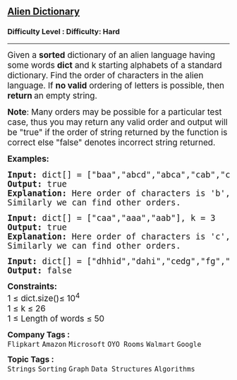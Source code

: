 <h2><a href="https://www.geeksforgeeks.org/problems/alien-dictionary/1?utm_source=youtube&utm_medium=collab_striver_ytdescription&utm_campaign=alien-dictionary">Alien Dictionary</a></h2><h3>Difficulty Level : Difficulty: Hard</h3><hr><div class="problems_problem_content__Xm_eO" bis_skin_checked="1"><p><span style="font-size: 14pt;">Given a <strong>sorted</strong> dictionary of an alien language having some words <strong>dict</strong> and k starting alphabets of a standard dictionary. Find the order of characters in the alien language. If <strong>no valid</strong> ordering of letters is possible, then <strong>return </strong>an empty string.</span></p>
<p><span style="font-size: 14pt;"><strong>Note</strong>: Many orders may be possible for a particular test case, thus you may return any valid order and output will be "true" if the order of string returned by the function is correct else "false" denotes incorrect string returned.</span></p>
<p><span style="font-size: 14pt;"><strong>Examples:</strong></span></p>
<pre><span style="font-size: 14pt;"><strong>Input: </strong>dict[] = ["baa","abcd","abca","cab","cad"], k = 4
<strong>Output: </strong>true
<strong>Explanation: </strong>Here order of characters is 'b', 'd', 'a', 'c' Note that words are sorted and in the given language "baa" comes before "abcd", therefore 'b' is before 'a' in output.
Similarly we can find other orders.</span></pre>
<pre><span style="font-size: 14pt;"><strong>Input: </strong>dict[] = ["caa","aaa","aab"], k = 3
<strong>Output: </strong>true
<strong>Explanation: </strong>Here order of characters is 'c', 'a', 'b' Note that words are sorted and in the given language "caa" comes before "aaa", therefore 'c' is before 'a' in output.
Similarly we can find other orders.<br></span></pre>
<pre><span style="font-size: 14pt;"><strong>Input: </strong>dict[] = ["dhhid","dahi","cedg","fg","gdah","i","gbdei","hbgf","e","ddde"], k = 9 
<strong>Output: </strong>false</span></pre>
<p><span style="font-size: 14pt;"><strong>Constraints:</strong><br>1 ≤ dict.size()≤ 10<sup>4</sup><br>1 ≤ k ≤ 26<br>1 ≤ Length of words&nbsp;≤ 50</span></p></div><p><span style=font-size:18px><strong>Company Tags : </strong><br><code>Flipkart</code>&nbsp;<code>Amazon</code>&nbsp;<code>Microsoft</code>&nbsp;<code>OYO Rooms</code>&nbsp;<code>Walmart</code>&nbsp;<code>Google</code>&nbsp;<br><p><span style=font-size:18px><strong>Topic Tags : </strong><br><code>Strings</code>&nbsp;<code>Sorting</code>&nbsp;<code>Graph</code>&nbsp;<code>Data Structures</code>&nbsp;<code>Algorithms</code>&nbsp;